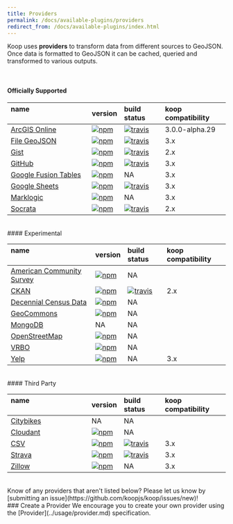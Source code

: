 ```yaml
---
title: Providers
permalink: /docs/available-plugins/providers
redirect_from: /docs/available-plugins/index.html
---
```


Koop uses **providers** to transform data from different sources to GeoJSON. Once data is formatted to GeoJSON it can be cached, queried and transformed to various outputs.

<br>

#### Officially Supported

| name &nbsp; &nbsp; &nbsp; &nbsp; &nbsp; &nbsp; &nbsp; &nbsp; &nbsp; &nbsp; &nbsp; &nbsp; &nbsp; &nbsp; &nbsp; &nbsp; &nbsp; &nbsp; &nbsp; &nbsp; | version | build status | koop compatibility |
| :--- | :------ | :----------- | :----------- |
| [ArcGIS Online](https://github.com/koopjs/koop-provider-agol) | [![npm](https://img.shields.io/npm/v/koop-agol.svg?style=flat-square)](https://www.npmjs.com/package/koop-agol) | [![travis](https://img.shields.io/travis/koopjs/koop-provider-agol/master.svg?style=flat-square)](https://travis-ci.org/koopjs/koop-provider-agol) | 3.0.0-alpha.29 |
| [File GeoJSON](https://github.com/koopjs/koop-provider-file-geojson) | [![npm](https://img.shields.io/npm/v/@koopjs/provider-file-geojson.svg?style=flat-square)](https://www.npmjs.com/package/@koopjs/provider-file-geojson) | [![travis](https://travis-ci.com/koopjs/koop-provider-file-geojson.svg?branch=master)](https://travis-ci.org/koopjs/koop-provider-file-geojson) | 3.x |
| [Gist](https://github.com/koopjs/koop-gist) | [![npm](https://img.shields.io/npm/v/koop-gist.svg?style=flat-square)](https://www.npmjs.com/package/koop-gist) | [![travis](https://img.shields.io/travis/koopjs/koop-provider-gist/master.svg?style=flat-square)](https://travis-ci.org/koopjs/koop-provider-gist) | 2.x |
| [GitHub](https://github.com/koopjs/koop-provider-github) | [![npm](https://img.shields.io/npm/v/koop-github.svg?style=flat-square)](https://www.npmjs.com/package/koop-github) | [![travis](https://img.shields.io/travis/koopjs/koop-provider-github/master.svg?style=flat-square)](https://travis-ci.org/koopjs/koop-provider-github) | 3.x |
| [Google Fusion Tables](https://github.com/koopjs/koop-provider-google-fusion-tables) | [![npm](https://img.shields.io/npm/v/@koopjs/provider-google-fusion-tables.svg?style=flat-square)](https://www.npmjs.com/package/@koopjs/provider-google-fusion-tables) | NA | 3.x |
| [Google Sheets](https://github.com/koopjs/koop-provider-google-sheets) | [![npm](https://img.shields.io/npm/v/@koopjs/provider-google-sheets.svg?style=flat-square)](https://www.npmjs.com/package/@koopjs/provider-google-sheets) | [![travis](https://img.shields.io/travis/koopjs/koop-provider-google-sheets/master.svg?style=flat-square)](https://travis-ci.org/koopjs/koop-provider-google-sheets) | 3.x |
| [Marklogic](https://github.com/koopjs/koop-provider-marklogic) | [![npm](https://img.shields.io/npm/v/@koopjs/provider-marklogic.svg?style=flat-square)](https://www.npmjs.com/package/@koopjs/provider-marklogic) | NA | 3.x|
| [Socrata](https://github.com/koopjs/koop-provider-socrata) | [![npm](https://img.shields.io/npm/v/koop-socrata.svg?style=flat-square)](https://www.npmjs.com/package/koop-socrata) | [![travis](https://img.shields.io/travis/koopjs/koop-provider-socrata/master.svg?style=flat-square)](https://travis-ci.org/koopjs/koop-provider-socrata) | 2.x |

<br>
#### Experimental

| name &nbsp; &nbsp; &nbsp; &nbsp; &nbsp; &nbsp; &nbsp; &nbsp; &nbsp; &nbsp; &nbsp; &nbsp; &nbsp; &nbsp; &nbsp; &nbsp; &nbsp; &nbsp; &nbsp; &nbsp;| version | build status | koop compatibility |
| :--- | :------ | :----------- | :----------- |
| [American Community Survey](https://github.com/koopjs/koop-acs) | [![npm](https://img.shields.io/npm/v/koop-acs.svg?style=flat-square)](https://www.npmjs.com/package/koop-acs) | NA |  |
| [CKAN](https://github.com/koopjs/koop-provider-ckan) | [![npm](https://img.shields.io/npm/v/koop-ckan.svg?style=flat-square)](https://www.npmjs.com/package/koop-ckan) | [![travis](https://img.shields.io/travis/koopjs/koop-provider-ckan/master.svg?style=flat-square)](https://travis-ci.org/koopjs/koop-provider-ckan) | 2.x |
| [Decennial Census Data](https://github.com/koopjs/koop-census) | [![npm](https://img.shields.io/npm/v/koop-census.svg?style=flat-square)](https://www.npmjs.com/package/koop-census) | NA |  |
| [GeoCommons](https://github.com/koopjs/koop-geocommons) | [![npm](https://img.shields.io/npm/v/koop-geocommons.svg?style=flat-square)](https://www.npmjs.com/package/koop-geocommons) | NA |  |
| [MongoDB](https://github.com/koopjs/koop-provider-mongo) | NA | NA | |
| [OpenStreetMap](https://github.com/koopjs/koop-osm) | [![npm](https://img.shields.io/npm/v/koop-osm.svg?style=flat-square)](https://www.npmjs.com/package/koop-osm) | NA | |
| [VRBO](https://github.com/koopjs/koop-vrbo) | [![npm](https://img.shields.io/npm/v/koop-vrbo.svg?style=flat-square)](https://www.npmjs.com/package/koop-vrbo) | NA | |
| [Yelp](https://github.com/koopjs/koop-provider-yelp) | [![npm](https://img.shields.io/npm/v/koop-yelp.svg?style=flat-square)](https://www.npmjs.com/package/koop-yelp) | NA | 3.x |

<br>
#### Third Party

| name &nbsp; &nbsp; &nbsp; &nbsp; &nbsp; &nbsp; &nbsp; &nbsp; &nbsp; &nbsp; &nbsp; &nbsp; &nbsp; &nbsp; &nbsp; &nbsp; &nbsp; &nbsp; &nbsp; &nbsp; | version | build status | koop compatibility |
| :--- | :------ | :----------- |:----------- |
| [Citybikes](https://github.com/nixta/koop-citybikes) | NA | NA | |
| [Cloudant](https://github.com/cloudant/koop-cloudant) | [![npm](https://img.shields.io/npm/v/koop-cloudant.svg?style=flat-square)](https://www.npmjs.com/package/koop-cloudant) | NA | |
| [CSV](https://github.com/haoliangyu/koop-provider-csv) | [![npm](https://img.shields.io/npm/v/koop-provider-csv.svg?style=flat-square)](https://www.npmjs.com/package/koop-provider-csv) | [![travis](https://travis-ci.org/haoliangyu/koop-provider-csv.svg?branch=master)](https://github.com/haoliangyu/koop-provider-csv) | 3.x |
| [Strava](https://github.com/Jking-GIS/koop-provider-Strava) | [![npm](https://img.shields.io/npm/v/koop-strava.svg?style=flat-square)](https://www.npmjs.com/package/koop-strava) | [![travis](https://img.shields.io/travis/Jking-GIS/koop-provider-Strava.svg?style=flat-square)](https://travis-ci.org/Jking-GIS/koop-provider-Strava) | 3.x |
| [Zillow](https://github.com/dmfenton/koop-provider-zillow) | [![npm](https://img.shields.io/npm/v/koop-zillow.svg?style=flat-square)](https://www.npmjs.com/package/koop-zillow) | NA | 3.x |

<br>
Know of any providers that aren't listed below? Please let us know by [submitting an issue](https://github.com/koopjs/koop/issues/new)!  

<br>
### Create a Provider
We encourage you to create your own provider using the [Provider](../usage/provider.md) specification.
